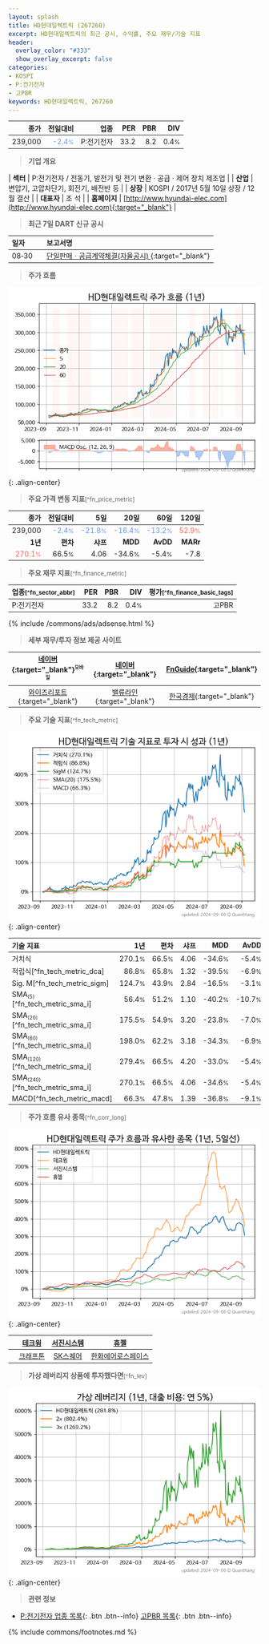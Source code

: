 ```yaml
---
layout: splash
title: HD현대일렉트릭 (267260)
excerpt: HD현대일렉트릭의 최근 공시, 수익률, 주요 재무/기술 지표
header:
  overlay_color: "#333"
  show_overlay_excerpt: false
categories:
- KOSPI
- P:전기전자
- 고PBR
keywords: HD현대일렉트릭, 267260
---
```


| **종가** | **전일대비** | **업종** | **PER** | **PBR** | **DIV** |
| -------: | -----------: | -------: | ------: | ------: | ------: |
| 239,000 | <span style="color: cornflowerblue">-2.4<small>%</small></span> | P:전기전자 | 33.2 | 8.2 | 0.4<small>%</small> |

<!-- more -->


> **기업 개요**<a id="company"></a>

| <span style="white-space:nowrap;">**섹터**</span> | P:전기전자 / 전동기, 발전기 및 전기 변환 · 공급 · 제어 장치 제조업 |
| <span style="white-space:nowrap;">**산업**</span> | 변압기, 고압차단기, 회전기, 배전반 등 |
| <span style="white-space:nowrap;">**상장**</span> | KOSPI / 2017년 5월 10일 상장 / 12월 결산 |
| <span style="white-space:nowrap;">**대표자**</span> | 조 석 |
| <span style="white-space:nowrap;">**홈페이지**</span> | [http://www.hyundai-elec.com](http://www.hyundai-elec.com){:target="_blank"} |


> **최근 7일 DART 신규 공시**<a id="dart"></a>

| **일자** |      | **보고서명** |
| :------- | :--- | :----------- |
| 08&#x2011;30 | | [단일판매ㆍ공급계약체결(자율공시)              ](https://dart.fss.or.kr/dsaf001/main.do?rcpNo=20240830800135){:target="_blank"} |


> **주가 흐름**<a id="price"></a>

![267260](/stock/images/267260.png){: .align-center}


> **주요 가격 변동 지표**<small>[^fn_price_metric]</small>

| **종가** | **전일대비** | **5일** | **20일** | **60일** | **120일** |
| -------: | -----------: | ------: | -------: | -------: | --------: |
| 239,000 | <span style="color: cornflowerblue">-2.4<small>%</small></span> | <span style="color: cornflowerblue">-21.8<small>%</small></span> | <span style="color: cornflowerblue">-16.4<small>%</small></span> | <span style="color: cornflowerblue">-13.2<small>%</small></span> | <span style="color: tomato">52.9<small>%</small></span> |
| **1년** | **편차** | **샤프** | **MDD** | **AvDD** | **MARr** |
| <span style="color: tomato">270.1<small>%</small></span> | 66.5<small>%</small> | 4.06 | -34.6<small>%</small> | -5.4<small>%</small> | -7.8 |


> **주요 재무 지표**<small>[^fn_finance_metric]</small>

| **업종**<small>[^fn_sector_abbr]</small> | **PER** | **PBR** | **DIV** | **평가**<small>[^fn_finance_basic_tags]</small> |
| :--------------------------------------- | ------: | ------: | ------: | ----------------------------------------------: |
| P:전기전자 | 33.2 | 8.2 | 0.4<small>%</small> | 고PBR |



{% include /commons/ads/adsense.html %}

> **세부 재무/투자 정보 제공 사이트**

| [네이버](https://m.stock.naver.com/domestic/stock/267260/finance/summary){:target="_blank"}<sup><small>모바일</small></sup> | [네이버](https://finance.naver.com/item/coinfo.naver?code=267260){:target="_blank"} | [FnGuide](https://comp.fnguide.com/SVO2/ASP/SVD_Invest.asp?gicode=A267260&MenuYn=Y){:target="_blank"} |
| :---: | :---: | :---: |
| [와이즈리포트](https://comp.wisereport.co.kr/company/c1040001.aspx?cmp_cd=267260){:target="_blank"} | [밸류라인](https://www.valueline.co.kr/finance/summary/267260){:target="_blank"} | [한국경제](https://markets.hankyung.com/stock/267260/financial-summary){:target="_blank"} |


> **주요 기술 지표**<small>[^fn_tech_metric]</small>


![267260](/stock/images/267260_tech.png){: .align-center}

| **기술 지표** | **1년** | **편차** | **샤프** | **MDD** | **AvDD** |
| :------------ | ------: | -----------: | -------: | ------: | -------: |
| 거치식 | 270.1<small>%</small> | 66.5<small>%</small> | 4.06 | -34.6<small>%</small> | -5.4<small>%</small> |
| 적립식[^fn_tech_metric_dca] | 86.8<small>%</small> | 65.8<small>%</small> | 1.32 | -39.5<small>%</small> | -6.9<small>%</small> |
| Sig. M[^fn_tech_metric_sigm] | 124.7<small>%</small> | 43.9<small>%</small> | 2.84 | -16.5<small>%</small> | -3.1<small>%</small> |
| SMA<small><sub>(5)</sub></small>[^fn_tech_metric_sma_i] | 56.4<small>%</small> | 51.2<small>%</small> | 1.10 | -40.2<small>%</small> | -10.7<small>%</small> |
| SMA<small><sub>(20)</sub></small>[^fn_tech_metric_sma_i] | 175.5<small>%</small> | 54.9<small>%</small> | 3.20 | -23.8<small>%</small> | -7.0<small>%</small> |
| SMA<small><sub>(60)</sub></small>[^fn_tech_metric_sma_i] | 198.0<small>%</small> | 62.2<small>%</small> | 3.18 | -34.3<small>%</small> | -6.9<small>%</small> |
| SMA<small><sub>(120)</sub></small>[^fn_tech_metric_sma_i] | 279.4<small>%</small> | 66.5<small>%</small> | 4.20 | -33.0<small>%</small> | -5.4<small>%</small> |
| SMA<small><sub>(240)</sub></small>[^fn_tech_metric_sma_i] | 270.1<small>%</small> | 66.5<small>%</small> | 4.06 | -34.6<small>%</small> | -5.4<small>%</small> |
| MACD[^fn_tech_metric_macd] | 66.3<small>%</small> | 47.8<small>%</small> | 1.39 | -36.8<small>%</small> | -9.1<small>%</small> |


> **주가 흐름 유사 종목**<a id="corr"></a><small>[^fn_corr_long]</small>

![267260](/stock/images/267260_corr.png){: .align-center}

|       | [테크윙](/089030/) | [서진시스템](/178320/) | [휴젤](/145020/) |
| :---: | :------------------------------------: | :------------------------------------: | :------------------------------------: |
|       | [크래프톤](/259960/) | [SK스퀘어](/402340/) | [한화에어로스페이스](/012450/) |


> **가상 레버리지 상품에 투자했다면**<a id="2x"></a><small>[^fn_lev]</small>

![267260](/stock/images/267260_2x.png){: .align-center}


> **관련 정보**

- [P:전기전자 업종 목록](/stats/sector/kospi_업종_전기전자_종목/){: .btn .btn--info} [고PBR 목록](/fn/fn_high_pbr/){: .btn .btn--info}

{% include commons/footnotes.md %}